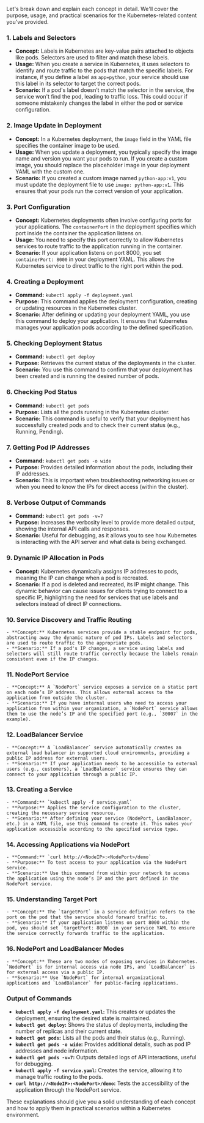 Let's break down and explain each concept in detail. We'll cover the purpose, usage, and practical scenarios for the Kubernetes-related content you've provided.

### 1. **Labels and Selectors**
   - **Concept:** Labels in Kubernetes are key-value pairs attached to objects like pods. Selectors are used to filter and match these labels.
   - **Usage:** When you create a service in Kubernetes, it uses selectors to identify and route traffic to the pods that match the specific labels. For instance, if you define a label as `app=python`, your service should use this label in its selector to target the correct pods.
   - **Scenario:** If a pod's label doesn’t match the selector in the service, the service won't find the pod, leading to traffic loss. This could occur if someone mistakenly changes the label in either the pod or service configuration.

### 2. **Image Update in Deployment**
   - **Concept:** In a Kubernetes deployment, the `image` field in the YAML file specifies the container image to be used.
   - **Usage:** When you update a deployment, you typically specify the image name and version you want your pods to run. If you create a custom image, you should replace the placeholder image in your deployment YAML with the custom one.
   - **Scenario:** If you created a custom image named `python-app:v1`, you must update the deployment file to use `image: python-app:v1`. This ensures that your pods run the correct version of your application.

### 3. **Port Configuration**
   - **Concept:** Kubernetes deployments often involve configuring ports for your applications. The `containerPort` in the deployment specifies which port inside the container the application listens on.
   - **Usage:** You need to specify this port correctly to allow Kubernetes services to route traffic to the application running in the container.
   - **Scenario:** If your application listens on port 8000, you set `containerPort: 8000` in your deployment YAML. This allows the Kubernetes service to direct traffic to the right port within the pod.

### 4. **Creating a Deployment**
   - **Command:** `kubectl apply -f deployment.yaml`
   - **Purpose:** This command applies the deployment configuration, creating or updating resources in the Kubernetes cluster.
   - **Scenario:** After defining or updating your deployment YAML, you use this command to deploy your application. It ensures that Kubernetes manages your application pods according to the defined specification.

### 5. **Checking Deployment Status**
   - **Command:** `kubectl get deploy`
   - **Purpose:** Retrieves the current status of the deployments in the cluster.
   - **Scenario:** You use this command to confirm that your deployment has been created and is running the desired number of pods.

### 6. **Checking Pod Status**
   - **Command:** `kubectl get pods`
   - **Purpose:** Lists all the pods running in the Kubernetes cluster.
   - **Scenario:** This command is useful to verify that your deployment has successfully created pods and to check their current status (e.g., Running, Pending).

### 7. **Getting Pod IP Addresses**
   - **Command:** `kubectl get pods -o wide`
   - **Purpose:** Provides detailed information about the pods, including their IP addresses.
   - **Scenario:** This is important when troubleshooting networking issues or when you need to know the IPs for direct access (within the cluster).

### 8. **Verbose Output of Commands**
   - **Command:** `kubectl get pods -v=7`
   - **Purpose:** Increases the verbosity level to provide more detailed output, showing the internal API calls and responses.
   - **Scenario:** Useful for debugging, as it allows you to see how Kubernetes is interacting with the API server and what data is being exchanged.

### 9. **Dynamic IP Allocation in Pods**
   - **Concept:** Kubernetes dynamically assigns IP addresses to pods, meaning the IP can change when a pod is recreated.
   - **Scenario:** If a pod is deleted and recreated, its IP might change. This dynamic behavior can cause issues for clients trying to connect to a specific IP, highlighting the need for services that use labels and selectors instead of direct IP connections.

### 10. **Service Discovery and Traffic Routing**
    - **Concept:** Kubernetes services provide a stable endpoint for pods, abstracting away the dynamic nature of pod IPs. Labels and selectors are used to route traffic to the appropriate pods.
    - **Scenario:** If a pod's IP changes, a service using labels and selectors will still route traffic correctly because the labels remain consistent even if the IP changes.

### 11. **NodePort Service**
    - **Concept:** A `NodePort` service exposes a service on a static port on each node’s IP address. This allows external access to the application from outside the cluster.
    - **Scenario:** If you have internal users who need to access your application from within your organization, a `NodePort` service allows them to use the node’s IP and the specified port (e.g., `30007` in the example).

### 12. **LoadBalancer Service**
    - **Concept:** A `LoadBalancer` service automatically creates an external load balancer in supported cloud environments, providing a public IP address for external users.
    - **Scenario:** If your application needs to be accessible to external users (e.g., customers), a `LoadBalancer` service ensures they can connect to your application through a public IP.

### 13. **Creating a Service**
    - **Command:** `kubectl apply -f service.yaml`
    - **Purpose:** Applies the service configuration to the cluster, creating the necessary service resource.
    - **Scenario:** After defining your service (NodePort, LoadBalancer, etc.) in a YAML file, use this command to create it. This makes your application accessible according to the specified service type.

### 14. **Accessing Applications via NodePort**
    - **Command:** `curl http://<NodeIP>:<NodePort>/demo`
    - **Purpose:** To test access to your application via the NodePort service.
    - **Scenario:** Use this command from within your network to access the application using the node’s IP and the port defined in the NodePort service.

### 15. **Understanding Target Port**
    - **Concept:** The `targetPort` in a service definition refers to the port on the pod that the service should forward traffic to.
    - **Scenario:** If your application listens on port 8000 within the pod, you should set `targetPort: 8000` in your service YAML to ensure the service correctly forwards traffic to the application.

### 16. **NodePort and LoadBalancer Modes**
    - **Concept:** These are two modes of exposing services in Kubernetes. `NodePort` is for internal access via node IPs, and `LoadBalancer` is for external access via a public IP.
    - **Scenario:** Use `NodePort` for internal organizational applications and `LoadBalancer` for public-facing applications.

### **Output of Commands**
   - **`kubectl apply -f deployment.yaml`:** This creates or updates the deployment, ensuring the desired state is maintained.
   - **`kubectl get deploy`:** Shows the status of deployments, including the number of replicas and their current state.
   - **`kubectl get pods`:** Lists all the pods and their status (e.g., Running).
   - **`kubectl get pods -o wide`:** Provides additional details, such as pod IP addresses and node information.
   - **`kubectl get pods -v=7`:** Outputs detailed logs of API interactions, useful for debugging.
   - **`kubectl apply -f service.yaml`:** Creates the service, allowing it to manage traffic routing to the pods.
   - **`curl http://<NodeIP>:<NodePort>/demo`:** Tests the accessibility of the application through the NodePort service.

These explanations should give you a solid understanding of each concept and how to apply them in practical scenarios within a Kubernetes environment.